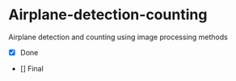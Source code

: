 # Airplane-detection-counting
Airplane detection and counting using image processing methods 
- [x] Done
- [] Final 
